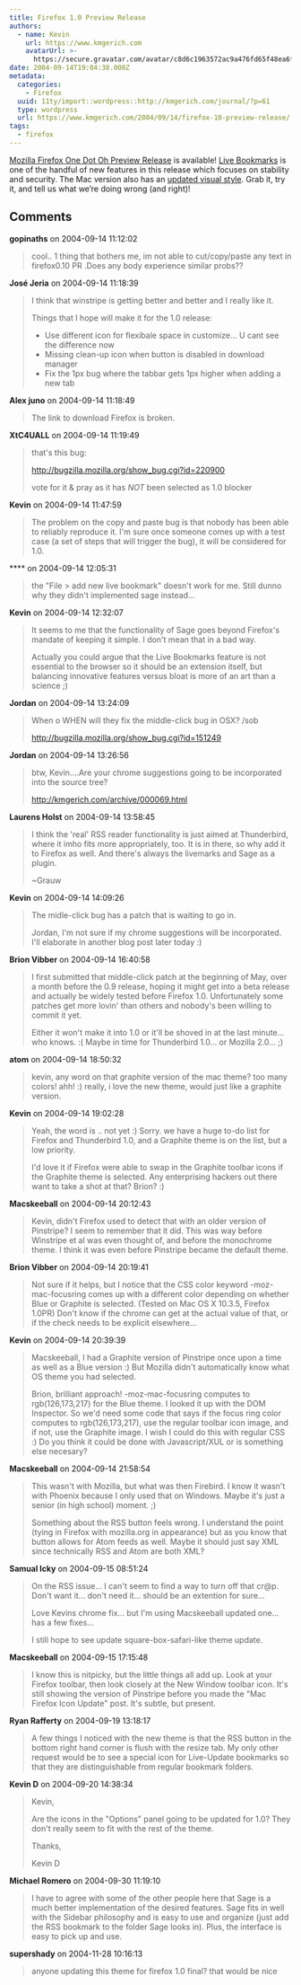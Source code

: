 ```yaml
---
title: Firefox 1.0 Preview Release
authors:
  - name: Kevin
    url: https://www.kmgerich.com
    avatarUrl: >-
      https://secure.gravatar.com/avatar/c8d6c1963572ac9a476fd65f48ea6f3a1741d7ed3b6520563cf90cb984419f86?s=96&d=mm&r=g
date: 2004-09-14T19:04:38.000Z
metadata:
  categories:
    - Firefox
  uuid: 11ty/import::wordpress::http://kmgerich.com/journal/?p=61
  type: wordpress
  url: https://www.kmgerich.com/2004/09/14/firefox-10-preview-release/
tags:
  - firefox
---
```

[Mozilla Firefox One Dot Oh Preview Release](http://www.mozilla.org/products/firefox/releases/0.10.html) is available! [Live Bookmarks](http://www.mozilla.org/products/firefox/live-bookmarks.html) is one of the handful of new features in this release which focuses on stability and security. The Mac version also has an [updated visual style](http://kmgerich.com/archive/000068.html). Grab it, try it, and tell us what we’re doing wrong (and right)!

## Comments

**gopinaths** on 2004-09-14 11:12:02
> cool..
> 1 thing that bothers me, im not able to cut/copy/paste any text in firefox0.10 PR .Does any body experience similar probs??

**José Jeria** on 2004-09-14 11:18:39
> I think that winstripe is getting better and better and I really like it.
> 
> Things that I hope will make it for the 1.0 release:
>  - Use different icon for flexibale space in customize... U cant see the difference now
>  - Missing clean-up icon when button is disabled in download manager
>  - Fix the 1px bug where the tabbar gets 1px higher when adding a new tab

**Alex juno** on 2004-09-14 11:18:49
> The link to download Firefox is broken.

**XtC4UALL** on 2004-09-14 11:19:49
> that's this bug:
> 
> http://bugzilla.mozilla.org/show_bug.cgi?id=220900
> 
> vote for it & pray as it has _NOT_ been selected as 1.0 blocker

**Kevin** on 2004-09-14 11:47:59
> The problem on the copy and paste bug is that nobody has been able to reliably reproduce it. I'm sure once someone comes up with a test case (a set of steps that will trigger the bug), it will be considered for 1.0.

**** on 2004-09-14 12:05:31
> the "File > add new live bookmark" doesn't work for me. Still dunno why they didn't implemented sage instead...

**Kevin** on 2004-09-14 12:32:07
> It seems to me that the functionality of Sage goes beyond Firefox's mandate of keeping it simple. I don't mean that in a bad way.
> 
> Actually you could argue that the Live Bookmarks feature is not essential to the browser so it should be an extension itself, but balancing innovative features versus bloat is more of an art than a science ;)

**Jordan** on 2004-09-14 13:24:09
> When o WHEN will they fix the middle-click bug in OSX? /sob
> 
> http://bugzilla.mozilla.org/show_bug.cgi?id=151249

**Jordan** on 2004-09-14 13:26:56
> btw, Kevin....Are your chrome suggestions going to be incorporated into the source tree?
> 
> http://kmgerich.com/archive/000069.html

**Laurens Holst** on 2004-09-14 13:58:45
> I think the 'real' RSS reader functionality is just aimed at Thunderbird, where it imho fits more appropriately, too. It is in there, so why add it to Firefox as well. And there's always the livemarks and Sage as a plugin.
> 
> ~Grauw

**Kevin** on 2004-09-14 14:09:26
> The midle-click bug has a patch that is waiting to go in.
> 
> Jordan, I'm not sure if my chrome suggestions will be incorporated. I'll elaborate in another blog post later today :)

**Brion Vibber** on 2004-09-14 16:40:58
> I first submitted that middle-click patch at the beginning of May, over a month before the 0.9 release, hoping it might get into a beta release and actually be widely tested before Firefox 1.0. Unfortunately some patches get more lovin' than others and nobody's been willing to commit it yet.
> 
> Either it won't make it into 1.0 or it'll be shoved in at the last minute... who knows. :(  Maybe in time for Thunderbird 1.0... or Mozilla 2.0... ;)

**atom** on 2004-09-14 18:50:32
> kevin, any word on that graphite version of the mac theme? too many colors! ahh! :) really, i love the new theme, would just like a graphite version.

**Kevin** on 2004-09-14 19:02:28
> Yeah, the word is .. not yet :) Sorry. we have a huge to-do list for Firefox and Thunderbird 1.0, and a Graphite theme is on the list, but a low priority.
> 
> I'd love it if Firefox were able to swap in the Graphite toolbar icons if the Graphite theme is selected. Any enterprising hackers out there want to take a shot at that? Brion? :)

**Macskeeball** on 2004-09-14 20:12:43
> Kevin, didn't Firefox used to detect that with an older version of Pinstripe? I seem to remember that it did. This was way before Winstripe et al was even thought of, and before the monochrome theme. I think it was even before Pinstripe became the default theme.

**Brion Vibber** on 2004-09-14 20:19:41
> Not sure if it helps, but I notice that the CSS color keyword -moz-mac-focusring comes up with a different color depending on whether Blue or Graphite is selected. (Tested on Mac OS X 10.3.5, Firefox 1.0PR) Don't know if the chrome can get at the actual value of that, or if the check needs to be explicit elsewhere...

**Kevin** on 2004-09-14 20:39:39
> Macskeeball, I had a Graphite version of Pinstripe once upon a time as well as a Blue version :) But Mozilla didn't automatically know what OS theme you had selected.
> 
> Brion, brilliant approach! -moz-mac-focusring computes to rgb(126,173,217) for the Blue theme. I looked it up with the DOM Inspector. So we'd need some code that says if the focus ring color computes to rgb(126,173,217), use the regular toolbar icon image, and if not, use the Graphite image. I wish I could do this with regular CSS :) Do you think it could be done with Javascript/XUL or is something else necesary?

**Macskeeball** on 2004-09-14 21:58:54
> This wasn't with Mozilla, but what was then Firebird. I know it wasn't with Phoenix because I only used that on Windows. Maybe it's just a senior (in high school) moment. ;)
> 
> Something about the RSS button feels wrong. I understand the point (tying in Firefox with mozilla.org in appearance) but as you know that button allows for Atom feeds as well. Maybe it should just say XML since technically RSS and Atom are both XML?

**Samual Icky** on 2004-09-15 08:51:24
> On the RSS issue... I can't seem to find a way to turn off that cr@p. Don't want it... don't need it... should be an extention for sure...
> 
> Love Kevins chrome fix... but I'm using Macskeeball updated one... has a few fixes...
> 
> I still hope to see update square-box-safari-like theme update.

**Macskeeball** on 2004-09-15 17:15:48
> I know this is nitpicky, but the little things all add up. Look at your Firefox toolbar, then look closely at the New Window toolbar icon. It's still showing the version of Pinstripe before you made the "Mac Firefox Icon Update" post. It's subtle, but present.

**Ryan Rafferty** on 2004-09-19 13:18:17
> A few things I noticed with the new theme is that the RSS button in the bottom right hand corner is flush with the resize tab. My only other request would be to see a special icon for Live-Update bookmarks so that they are distinguishable from regular bookmark folders.

**Kevin D** on 2004-09-20 14:38:34
> Kevin,
> 
> Are the icons in the "Options" panel going to be updated for 1.0?  They don't really seem to fit with the rest of the theme.
> 
> Thanks,
> 
> Kevin D

**Michael Romero** on 2004-09-30 11:19:10
> I have to agree with some of the other people here that Sage is a much better implementation of the desired features. Sage fits in well with the Sidebar philosophy and is easy to use and organize (just add the RSS bookmark to the folder Sage looks in). Plus, the interface is easy to pick up and use.

**supershady** on 2004-11-28 10:16:13
> anyone updating this theme for firefox 1.0 final? that would be nice
